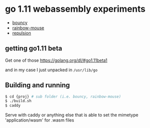 # go 1.11 webassembly experiments

* [bouncy](https://stdiopt.github.io/gowasm-experiments/bouncy)
* [rainbow-mouse](https://stdiopt.github.io/gowasm-experiments/rainbow-mouse)
* [repulsion](https://stdiopt.github.io/gowasm-experiments/repulsion)

## getting go1.11 beta

Get one of those
https://golang.org/dl/#go1.11beta1

and in my case I just unpacked in `/usr/lib/go`

## Building and running

```sh
$ cd {proj} # sub folder (i.e. bouncy, rainbow-mouse)
$ ./build.sh
$ caddy
```

Serve with caddy or anything else that is able to set the mimetype
'application/wasm' for .wasm files
